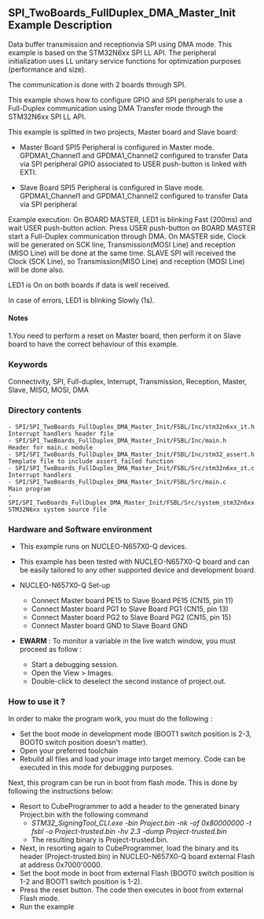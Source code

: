 ## <b>SPI_TwoBoards_FullDuplex_DMA_Master_Init Example Description</b>

Data buffer transmission and receptionvia SPI using DMA mode. This example is
based on the STM32N6xx SPI LL API. The peripheral initialization uses
LL unitary service functions for optimization purposes (performance and size).

The communication is done with 2 boards through SPI.

This example shows how to configure GPIO and SPI peripherals
to use a Full-Duplex communication using DMA Transfer mode through the STM32N6xx SPI LL API.

This example is splitted in two projects, Master board and Slave board:

- Master Board
  SPI5 Peripheral is configured in Master mode.
  GPDMA1_Channel1 and GPDMA1_Channel2 configured to transfer Data via SPI peripheral
  GPIO associated to USER push-button is linked with EXTI.

- Slave Board
  SPI5 Peripheral is configured in Slave mode.
  GPDMA1_Channel1 and GPDMA1_Channel2 configured to transfer Data via SPI peripheral


Example execution:
On BOARD MASTER, LED1 is blinking Fast (200ms) and wait USER push-button action.
Press USER push-button on BOARD MASTER start a Full-Duplex communication through DMA.
On MASTER side, Clock will be generated on SCK line, Transmission(MOSI Line) and reception (MISO Line)
will be done at the same time.
SLAVE SPI will received  the Clock (SCK Line), so Transmission(MISO Line) and reception (MOSI Line) will be done also.

LED1 is On on both boards if data is well received.

In case of errors, LED1 is blinking Slowly (1s).

#### <b>Notes</b>

 1.You need to perform a reset on Master board, then perform it on Slave board
      to have the correct behaviour of this example.

### <b>Keywords</b>

Connectivity, SPI, Full-duplex, Interrupt, Transmission, Reception, Master, Slave, MISO, MOSI, DMA

### <b>Directory contents</b>

    - SPI/SPI_TwoBoards_FullDuplex_DMA_Master_Init/FSBL/Inc/stm32n6xx_it.h          Interrupt handlers header file
    - SPI/SPI_TwoBoards_FullDuplex_DMA_Master_Init/FSBL/Inc/main.h                  Header for main.c module
    - SPI/SPI_TwoBoards_FullDuplex_DMA_Master_Init/FSBL/Inc/stm32_assert.h          Template file to include assert_failed function
    - SPI/SPI_TwoBoards_FullDuplex_DMA_Master_Init/FSBL/Src/stm32n6xx_it.c          Interrupt handlers
    - SPI/SPI_TwoBoards_FullDuplex_DMA_Master_Init/FSBL/Src/main.c                  Main program
    - SPI/SPI_TwoBoards_FullDuplex_DMA_Master_Init/FSBL/Src/system_stm32n6xx.c      STM32N6xx system source file

### <b>Hardware and Software environment</b>

  - This example runs on NUCLEO-N657X0-Q devices.

  - This example has been tested with NUCLEO-N657X0-Q board and can be
    easily tailored to any other supported device and development board.

  - NUCLEO-N657X0-Q Set-up
    - Connect Master board PE15 to Slave Board PE15 (CN15, pin 11)
    - Connect Master board PG1 to Slave Board PG1 (CN15, pin 13)
    - Connect Master board PG2 to Slave Board PG2 (CN15, pin 15)
    - Connect Master board GND to Slave Board GND

  - **EWARM** : To monitor a variable in the live watch window, you must proceed as follow :
    - Start a debugging session.
    - Open the View > Images.
    - Double-click to deselect the second instance of project.out. 

### <b>How to use it ?</b>

In order to make the program work, you must do the following :

 - Set the boot mode in development mode (BOOT1 switch position is 2-3, BOOT0 switch position doesn't matter).
 - Open your preferred toolchain
 - Rebuild all files and load your image into target memory. Code can be executed in this mode for debugging purposes.

Next, this program can be run in boot from flash mode. This is done by following the instructions below:

 - Resort to CubeProgrammer to add a header to the generated binary Project.bin with the following command
   - *STM32_SigningTool_CLI.exe -bin Project.bin -nk -of 0x80000000 -t fsbl -o Project-trusted.bin -hv 2.3 -dump Project-trusted.bin*
   - The resulting binary is Project-trusted.bin.
 - Next, in resorting again to CubeProgrammer, load the binary and its header (Project-trusted.bin) in NUCLEO-N657X0-Q board external Flash at address 0x7000'0000.
 - Set the boot mode in boot from external Flash (BOOT0 switch position is 1-2 and BOOT1 switch position is 1-2).
 - Press the reset button. The code then executes in boot from external Flash mode.
 - Run the example

